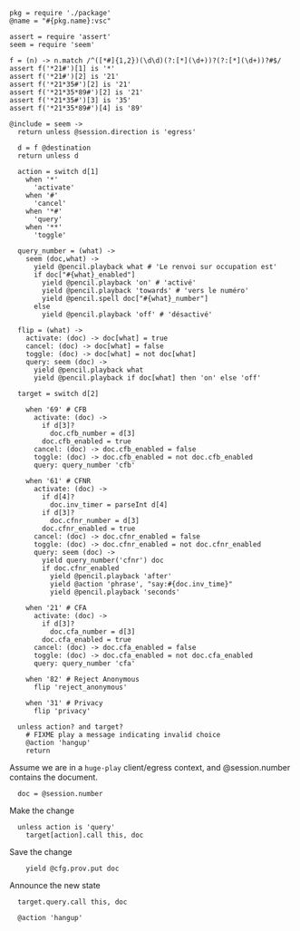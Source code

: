    pkg = require './package'
    @name = "#{pkg.name}:vsc"

    assert = require 'assert'
    seem = require 'seem'

    f = (n) -> n.match /^([*#]{1,2})(\d\d)(?:[*](\d+))?(?:[*](\d+))?#$/
    assert f('*21#')[1] is '*'
    assert f('*21#')[2] is '21'
    assert f('*21*35#')[2] is '21'
    assert f('*21*35*89#')[2] is '21'
    assert f('*21*35#')[3] is '35'
    assert f('*21*35*89#')[4] is '89'

    @include = seem ->
      return unless @session.direction is 'egress'

      d = f @destination
      return unless d

      action = switch d[1]
        when '*'
          'activate'
        when '#'
          'cancel'
        when '*#'
          'query'
        when '**'
          'toggle'

      query_number = (what) ->
        seem (doc,what) ->
          yield @pencil.playback what # 'Le renvoi sur occupation est'
          if doc["#{what}_enabled"]
            yield @pencil.playback 'on' # 'activé'
            yield @pencil.playback 'towards' # 'vers le numéro'
            yield @pencil.spell doc["#{what}_number"]
          else
            yield @pencil.playback 'off' # 'désactivé'

      flip = (what) ->
        activate: (doc) -> doc[what] = true
        cancel: (doc) -> doc[what] = false
        toggle: (doc) -> doc[what] = not doc[what]
        query: seem (doc) ->
          yield @pencil.playback what
          yield @pencil.playback if doc[what] then 'on' else 'off'

      target = switch d[2]

        when '69' # CFB
          activate: (doc) ->
            if d[3]?
              doc.cfb_number = d[3]
            doc.cfb_enabled = true
          cancel: (doc) -> doc.cfb_enabled = false
          toggle: (doc) -> doc.cfb_enabled = not doc.cfb_enabled
          query: query_number 'cfb'

        when '61' # CFNR
          activate: (doc) ->
            if d[4]?
              doc.inv_timer = parseInt d[4]
            if d[3]?
              doc.cfnr_number = d[3]
            doc.cfnr_enabled = true
          cancel: (doc) -> doc.cfnr_enabled = false
          toggle: (doc) -> doc.cfnr_enabled = not doc.cfnr_enabled
          query: seem (doc) ->
            yield query_number('cfnr') doc
            if doc.cfnr_enabled
              yield @pencil.playback 'after'
              yield @action 'phrase', "say:#{doc.inv_time}"
              yield @pencil.playback 'seconds'

        when '21' # CFA
          activate: (doc) ->
            if d[3]?
              doc.cfa_number = d[3]
            doc.cfa_enabled = true
          cancel: (doc) -> doc.cfa_enabled = false
          toggle: (doc) -> doc.cfa_enabled = not doc.cfa_enabled
          query: query_number 'cfa'

        when '82' # Reject Anonymous
          flip 'reject_anonymous'

        when '31' # Privacy
          flip 'privacy'

      unless action? and target?
        # FIXME play a message indicating invalid choice
        @action 'hangup'
        return

Assume we are in a `huge-play` client/egress context, and @session.number contains the document.

      doc = @session.number

Make the change

      unless action is 'query'
        target[action].call this, doc

Save the change

        yield @cfg.prov.put doc

Announce the new state

      target.query.call this, doc

      @action 'hangup'
